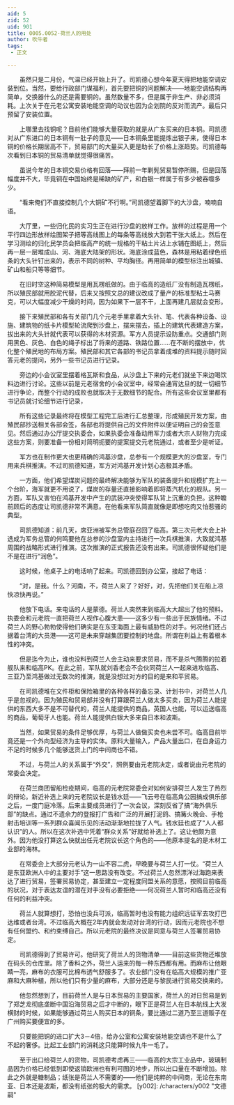 ```yaml
---
aid: 5
zid: 52
uid: 901
title: 0005.0052-荷兰人的用处
author: 吹牛者
tags: 
 - 正文

---
```




　　虽然只是二月份，气温已经开始上升了。司凯德心想今年夏天得把地能空调安装到位。当然，要给行政部门谋福利，首先要把铜的问题解决——地能空调结构再简单，交换器什么的还是需要铜的。虽然数量不多，但是属于非生产、非必须消耗。上次关于在元老公寓安装地能空调的动议也因为企划院的反对而流产。最后只预留了安装位置。

　　上哪里去找铜呢？目前他们能够大量获取的就是从广东买来的日本铜。司凯德对从广东进口的日本铜有一肚子的意见——日本铜条里能提炼出银子来，使得日本铜的价格长期居高不下，贸易部门的大量买入更是助长了价格上涨趋势。司凯德每次看到日本铜的贸易清单就觉得很痛苦。

　　虽说今年的日本铜交易价格有回落——拜前一年剿髡贸易暂停所赐，但是回落幅度并不大，毕竟铜在中国始终是稀缺的矿产，和白银一样属于有多少被吞噬多少。

　　“看来俺们不直接控制几个大铜矿不行啊。”司凯德望着脚下的大沙盘，喃喃自语。

　　大厅里，一些归化民的实习生正在进行沙盘的放样工作。放样的过程是用一个平行四边形放样绘图架子把等高线图上的每条等高线放大到若干张大纸上。然后在学习测绘的归化民学员会把临高产的统一规格的干粘土片沾上水铺在图纸上，然后再一层一层堆成山、河、海底大陆架的形状。海底涂成蓝色，森林是用粘着绿色纸条的大头针钉出来的，表示不同的树种、平均胸径。再用简单的模型标注出城镇、矿山和船只等等细节。

　　在旧时空这种简易模型是用瓦楞纸做的。由于临高的造纸厂没有制造瓦楞纸，所以殖民部就用胶泥代替，后来又按照文总的建议改成了量产的标准型粘土马赛克，可以大幅度减少干燥的时间，因为如果下一层不干，上面再建几层就会变形。

　　接下来殖民部和各有关部门几个元老手里拿着大头针、笔、代表各种设备、设施、建筑物的纸卡片模型轮流爬到沙盘上，摆来摆去，插上的建筑代表建造方案，拔出来的大头针就代表可以获得的木材资源。军方人员提示设防重点。交通部门则用黑色、灰色、白色的绳子标出了将来的道路、铁路位置……在不断的摆放中，优化整个殖民地的布局方案。殖民部和其它各部的书记员拿着成堆的资料提示随时回答元老的提问，另外一些书记员进行记录。

　　旁边的小会议室里摆着格瓦斯和食品，从沙盘上下来的元老们就坐下来边喝饮料边进行讨论。这些以前是元老宿舍的小会议室中，经常会通宵达旦的就一切细节进行争论，而整个行动的成败也就取决于无数细节的配合。所有这些会议室里都有书记员就讨论细节进行记录，

　　所有这些记录最终将在模型工程完工后进行汇总整理，形成殖民开发方案，由殖民部抄送相关各部会签，各部也将提供自己的文件附件以便证明自己的会签意见。然后通过办公厅提交执委会，如果执委会准备动用军力或者大宗人财物力完成这些方案，则要准备一份相对简明扼要的提案提交元老院通过，或者至少是听证。

　　军方也在制作更大也更精确的鸿基沙盘，总参有一个规模更大的沙盘室，专门用来兵棋推演。不过司凯德知道，军方对鸿基开发计划心态极其矛盾。

　　一方面，他们希望煤炭问题的最终解决能够为军队的装备提升和规模扩充上一个台阶，海军就更不用说了，煤炭的存量还直接影响着即将蒸汽机化的舰队。另一方面，军队又害怕在鸿基开发中产生的武装冲突使得军队背上沉重的负担。这种瞻前顾后的态度让司凯德非常不满意。在他看来军队简直就像是即想吃肉又怕惹骚的典型。

　　司凯德知道：前几天，席亚洲被军务总管庭召回了临高。第三次元老大会上补选成为军务总管的何鸣要他在总参的沙盘室内主持进行一次兵棋推演，大致就鸿基周围的战略形式进行推演。这次推演的正式报告还没有出来。司凯德很怀疑他们是不是在进行“润色”。

　　这时候，他桌子上的电话响了起来。司凯德回到办公室，接起了电话：

　　“对，是我。什么？河南，不，荷兰人来了？好好，对，先把他们关在船上凉快凉快再说。”

　　他放下电话。来电话的人是蒙德。荷兰人突然来到临高大大超出了他的预料。执委会和元老院一直把荷兰人视作心腹大患——这多少有一些出于民族情绪。不过荷兰人的野心勃勃使得他们确实是在东亚海面上最有威胁性的对手。何况他们还占据着台湾的大员港——这可是未来穿越集团要控制的地盘。所谓在利益上有着根本性的冲突。

　　但是迄今为止，谁也没料到荷兰人会主动来要求贸易，而不是杀气腾腾的拉着舰队来和临高PK。在此之前，军队就刘香老会不会伙同荷兰人一起来进攻临高、三亚乃至鸿基做过无数次的推演，就是没想过对方的目的是来和平贸易。

　　在司凯德堆在文件柜和保险箱里的各种各样的备忘录、计划书中，对荷兰人几乎是忽视的。因为殖民和贸易部并没有打算跟荷兰人做太多买卖，因为荷兰人能提供的东西大多不是不可替代的，荷兰人能提供的商品，英国人也能，可以运送临高的商品，葡萄牙人也能。荷兰人能提供白银大多来自日本和波斯。

　　当然，如果贸易的条件足够优厚，与荷兰人做做买卖也未尝不可。临高目前毕竟还是一个外向型经济为主导的实体。原料大量输入，产品大量出口，在自身运力不足的时候多几个能够送货上门的中间商也不错。

　　不过，与荷兰人的关系属于“外交”，照例要由元老院决定，或者说由元老院的常委会决定。

　　在荷兰商团留船检疫期间，临高的元老院常委会对如何安排荷兰人发生了热烈的辩论。新近补选上来的元老院议长是钱水廷——飞云号在临高角公园搞成俱乐部之后，一度门庭冷落。后来主要成员进行了一次会议，深刻反省了搞“海外俱乐部”的缺点。通过不遗余力的登报打广告和广泛的开展打泥鸽、搞篝火晚会、手枪射击培训等一系列群众喜闻乐见的活动渐渐地拉拢了人气。钱水廷也成了“人人都认识”的人。所以在这次补选中凭着“群众关系”好就给补选上了。这让他颇为意外。因为他没打算这么快就出任元老院议长这个角色的——他原本提名的是木材工业部的海林。

　　在常委会上大部分元老认为一山不容二虎，早晚要与荷兰人打一仗。“荷兰人是东亚欧洲人中的主要对手”这一思路没有改变。不过荷兰人忽然漂洋过海跑来表达了进行贸易，签署贸易协定，甚至建立一定程度同盟关系的意愿，按照目前临高的状况，对于表达友谊的潜在对手没有必要拒绝——何况荷兰人暂时和临高还没有任何的利益冲突。

　　荷兰人就算想打，恐怕也没兵可派，临高暂时也没有能力组织远征军去攻打巴达维或者台湾。不过临高大概在2年内就会发动对台湾的行动，因而元老院也不想有任何盟约、和约束缚自己。所以元老院的最终决议是同意与荷兰人签署贸易协定。

　　司凯德得到了贸易许可。他研究了荷兰人的货物清单——目前这些货物还堆放在码头的仓库里。除了香料之外，荷兰人运来的每一种东西都有用。而麻布让他眼睛一亮，麻布的衣服可比棉布透气舒服多了。农业部门没有在临高大规模的推广亚麻和大麻种植，所以他们只有少量的麻布，大部分还是与黎民进行贸易交换来的。

　　他忽然想到了，目前荷兰人是与日本贸易的主要国家，荷兰人的对日贸易是到了郑芝龙彻底垄断中国沿海贸易之后才中断的，眼下正是荷兰人在日本航线上大发横财的时候，如果能够通过荷兰人购买日本的铜条，要比通过二道乃至三道贩子在广州购买要便宜的多。

　　只要能把铜的进口扩大3－4倍，给办公室和公寓安装地能空调也不是什么了不起的奢侈。比起工业部门的消耗这只能算时候九牛一毛了。

　　至于出口给荷兰人的货物，司凯德考虑再三——临高的大宗工业品中，玻璃制品因为价格已经低到即使返销欧洲也有利可图的地步，所以出口量在不断增加。除此之外就是糖制品；纸张是荷兰人不需要的——他们是纯粹的中间商，无论在东南亚、日本还是波斯，都没有纸张的极大的需求。
[y002]: /characters/y002 "文德嗣"


